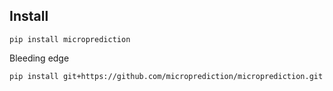 ## Install

    pip install microprediction

Bleeding edge

    pip install git+https://github.com/microprediction/microprediction.git


 
